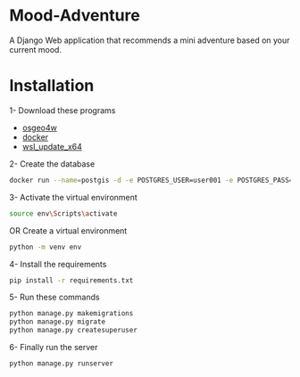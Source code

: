 
# Mood-Adventure

A Django Web application that recommends a mini adventure based on your current mood.


# Installation

1- Download these programs 
- [osgeo4w](https://trac.osgeo.org/osgeo4w/)
- [docker](https://www.docker.com/products/docker-desktop/)
- [wsl_update_x64](https://wslstorestorage.blob.core.windows.net/wslblob/wsl_update_x64.msi)

2- Create the database
```bash
docker run --name=postgis -d -e POSTGRES_USER=user001 -e POSTGRES_PASS=123456789 -e POSTGRES_DBNAME=gis -p 5432:5432 kartoza/postgis:9.6-2.4
```

3- Activate the virtual environment 
```bash
source env\Scripts\activate
```
OR
Create a virtual environment
```bash
python -m venv env
```

4- Install the requirements

```bash
pip install -r requirements.txt
```

5- Run these commands
```bash
python manage.py makemigrations
python manage.py migrate
python manage.py createsuperuser
```

6- Finally run the server
```bash
python manage.py runserver
```